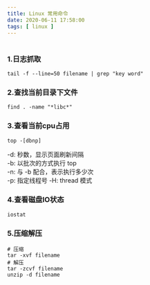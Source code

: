 ```yaml
---
title: Linux 常用命令
date: 2020-06-11 17:58:00
tags: [ linux ]
---
```


#      

### 1.日志抓取

```shell script
tail -f --line=50 filename | grep "key word"
```

### 2.查找当前目录下文件

```shell script
find . -name "*libc*"
```

### 3.查看当前cpu占用

```shell script
top -[dbnp]
```

-d: 秒数，显示页面刷新间隔  
-b: 以批次的方式执行 top  
-n: 与 -b 配合，表示执行多少次  
-p: 指定线程号
-H: thread 模式

### 4.查看磁盘IO状态

```shell script
iostat
```

### 5.压缩解压

```shell
# 压缩
tar -xvf filename
# 解压
tar -zcvf filename
unzip -d filename
```